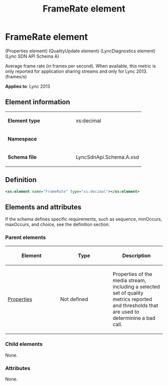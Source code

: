 ﻿---
title: FrameRate element 
TOCTitle: FrameRate element
ms:assetid: 1d5935d7-9c91-49ff-0aec-a9e9f2f884b1
ms:mtpsurl: https://msdn.microsoft.com/library/Dn455061(v=office.15)
ms:contentKeyID: 57260940
ms.date: 07/24/2014
mtps_version: v=office.15
dev_langs:
- xml
---

# FrameRate element 

(Properties element) (QualityUpdate element) (LyncDiagnostics element) (Lync SDN API Schema A)

Average frame rate (in frames per second). When available, this metric is only reported for application sharing streams and only for Lync 2013. (frames/s)


**Applies to**: Lync 2013

## Element information

<table>
<colgroup>
<col style="width: 50%" />
<col style="width: 50%" />
</colgroup>
<tbody>
<tr class="odd">
<td><p><strong>Element type</strong></p></td>
<td><p>xs:decimal</p></td>
</tr>
<tr class="even">
<td><p><strong>Namespace</strong></p></td>
<td><p></p></td>
</tr>
<tr class="odd">
<td><p><strong>Schema file</strong></p></td>
<td><p>LyncSdnApi.Schema.A.xsd</p></td>
</tr>
</tbody>
</table>


## Definition

```xml
<xs:element name="FrameRate" type="xs:decimal"></xs:element>
```

## Elements and attributes

If the schema defines specific requirements, such as sequence, minOccurs, maxOccurs, and choice, see the definition section.

### Parent elements

<table>
<colgroup>
<col style="width: 33%" />
<col style="width: 33%" />
<col style="width: 33%" />
</colgroup>
<thead>
<tr class="header">
<th><p>Element</p></th>
<th><p>Type</p></th>
<th><p>Description</p></th>
</tr>
</thead>
<tbody>
<tr class="odd">
<td><p><a href="properties-element-qualityupdate-element-sdn-api-schema-a.md">Properties</a></p></td>
<td><p>Not defined</p></td>
<td><p>Properties of the media stream, including a selected set of quality metrics reported and thresholds that are used to determinine a bad call.</p></td>
</tr>
</tbody>
</table>


### Child elements

None.

### Attributes

None.

